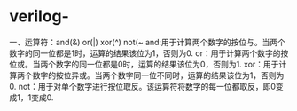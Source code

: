 # verilog-
一、运算符：and(&) or(|) xor(^) not(~
and:用于计算两个数字的按位与。当两个数字的同一位都是1时，运算的结果该位为1，否则为0.
or：用于计算两个数字的按位或。当两个数字的同一位都是0时，运算的结果该位为0，否则为1.
xor：用于计算两个数字的按位异或。当两个数字同一位不同时，运算的结果该位为1，否则为0.
not：用于对单个数字进行按位取反。该运算符将数字的每一位都取反，即0变成1，1变成0.
